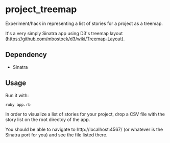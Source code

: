# project_treemap

Experiment/hack in representing a list of stories for a project as a treemap.

It's a very simply Sinatra app using D3's treemap layout (https://github.com/mbostock/d3/wiki/Treemap-Layout).

## Dependency

* Sinatra

## Usage

Run it with:

    ruby app.rb
    
In order to visualize a list of stories for your project, drop a CSV file with the story list on the root directoy of the app.

You should be able to navigate to http://localhost:4567/ (or whatever is the Sinatra port for you) and see the file listed there.

